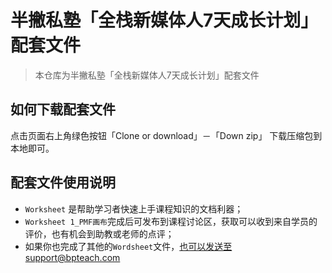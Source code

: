 # 半撇私塾「全栈新媒体人7天成长计划」配套文件

>  本仓库为半撇私塾「全栈新媒体人7天成长计划」配套文件

## 如何下载配套文件

点击页面右上角绿色按钮「Clone or download」－「Down zip」 下载压缩包到本地即可。

## 配套文件使用说明

- `Worksheet` 是帮助学习者快速上手课程知识的文档利器；
- `Worksheet 1_PMF画布`完成后可发布到课程讨论区，获取可以收到来自学员的评价，也有机会到助教或老师的点评；
- 如果你也完成了其他的`Wordsheet`文件，也可以发送至support@bpteach.com

